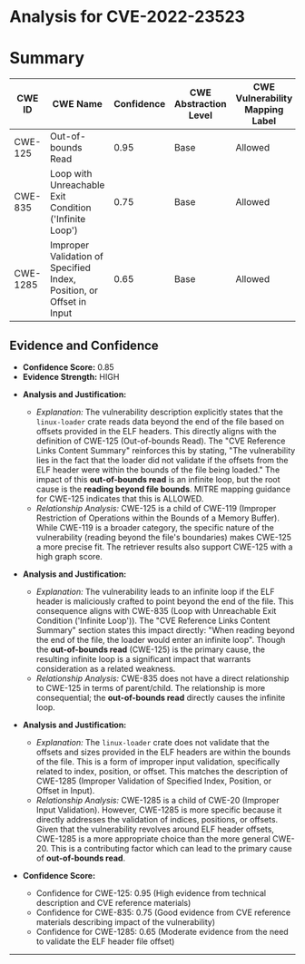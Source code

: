 # Analysis for CVE-2022-23523

# Summary
| CWE ID | CWE Name | Confidence | CWE Abstraction Level | CWE Vulnerability Mapping Label | CWE-Vulnerability Mapping Notes |
|---|---|---|---|---|---|
| CWE-125 | Out-of-bounds Read | 0.95 | Base | Allowed | Primary CWE |
| CWE-835 | Loop with Unreachable Exit Condition ('Infinite Loop') | 0.75 | Base | Allowed | Secondary Candidate |
| CWE-1285 | Improper Validation of Specified Index, Position, or Offset in Input | 0.65 | Base | Allowed | Secondary Candidate |

## Evidence and Confidence

*   **Confidence Score:** 0.85
*   **Evidence Strength:** HIGH

- **Analysis and Justification:**  
  - *Explanation:* The vulnerability description explicitly states that the `linux-loader` crate reads data beyond the end of the file based on offsets provided in the ELF headers. This directly aligns with the definition of CWE-125 (Out-of-bounds Read). The "CVE Reference Links Content Summary" reinforces this by stating, "The vulnerability lies in the fact that the loader did not validate if the offsets from the ELF header were within the bounds of the file being loaded." The impact of this **out-of-bounds read** is an infinite loop, but the root cause is the **reading beyond file bounds**. MITRE mapping guidance for CWE-125 indicates that this is ALLOWED.
  - *Relationship Analysis:* CWE-125 is a child of CWE-119 (Improper Restriction of Operations within the Bounds of a Memory Buffer). While CWE-119 is a broader category, the specific nature of the vulnerability (reading beyond the file's boundaries) makes CWE-125 a more precise fit. The retriever results also support CWE-125 with a high graph score.

- **Analysis and Justification:**  
  - *Explanation:* The vulnerability leads to an infinite loop if the ELF header is maliciously crafted to point beyond the end of the file. This consequence aligns with CWE-835 (Loop with Unreachable Exit Condition ('Infinite Loop')). The "CVE Reference Links Content Summary" section states this impact directly: "When reading beyond the end of the file, the loader would enter an infinite loop". Though the **out-of-bounds read** (CWE-125) is the primary cause, the resulting infinite loop is a significant impact that warrants consideration as a related weakness.
  - *Relationship Analysis:* CWE-835 does not have a direct relationship to CWE-125 in terms of parent/child. The relationship is more consequential; the **out-of-bounds read** directly causes the infinite loop.

- **Analysis and Justification:**  
  - *Explanation:* The `linux-loader` crate does not validate that the offsets and sizes provided in the ELF headers are within the bounds of the file. This is a form of improper input validation, specifically related to index, position, or offset. This matches the description of CWE-1285 (Improper Validation of Specified Index, Position, or Offset in Input).
  - *Relationship Analysis:* CWE-1285 is a child of CWE-20 (Improper Input Validation). However, CWE-1285 is more specific because it directly addresses the validation of indices, positions, or offsets. Given that the vulnerability revolves around ELF header offsets, CWE-1285 is a more appropriate choice than the more general CWE-20. This is a contributing factor which can lead to the primary cause of **out-of-bounds read**.

- **Confidence Score:**  
  - Confidence for CWE-125: 0.95 (High evidence from technical description and CVE reference materials)
  - Confidence for CWE-835: 0.75 (Good evidence from CVE reference materials describing impact of the vulnerability)
  - Confidence for CWE-1285: 0.65 (Moderate evidence from the need to validate the ELF header file offset)

---